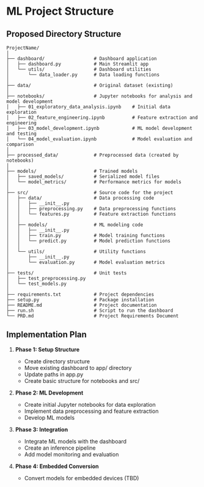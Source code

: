 # ML Project Structure

## Proposed Directory Structure

```
ProjectName/
│
├── dashboard/                  # Dashboard application
│   ├── dashboard.py            # Main Streamlit app
│   └── utils/                  # Dashboard utilities
│       └── data_loader.py      # Data loading functions
│
├── data/                       # Original dataset (existing)
│
├── notebooks/                  # Jupyter notebooks for analysis and model development
│   ├── 01_exploratory_data_analysis.ipynb    # Initial data exploration
│   ├── 02_feature_engineering.ipynb          # Feature extraction and engineering
│   ├── 03_model_development.ipynb            # ML model development and testing
│   └── 04_model_evaluation.ipynb             # Model evaluation and comparison
│
├── processed_data/             # Preprocessed data (created by notebooks)
│
├── models/                     # Trained models
│   ├── saved_models/           # Serialized model files
│   └── model_metrics/          # Performance metrics for models
│
├── src/                        # Source code for the project
│   ├── data/                   # Data processing code
│   │   ├── __init__.py
│   │   ├── preprocessing.py    # Data preprocessing functions
│   │   └── features.py         # Feature extraction functions
│   │
│   ├── models/                 # ML modeling code
│   │   ├── __init__.py
│   │   ├── train.py            # Model training functions
│   │   └── predict.py          # Model prediction functions
│   │
│   └── utils/                  # Utility functions
│       ├── __init__.py
│       └── evaluation.py       # Model evaluation metrics
│
├── tests/                      # Unit tests
│   ├── test_preprocessing.py
│   └── test_models.py
│
├── requirements.txt            # Project dependencies
├── setup.py                    # Package installation
├── README.md                   # Project documentation
├── run.sh                      # Script to run the dashboard
└── PRD.md                      # Project Requirements Document
```

## Implementation Plan

1. **Phase 1: Setup Structure**
   - Create directory structure
   - Move existing dashboard to app/ directory
   - Update paths in app.py
   - Create basic structure for notebooks and src/

2. **Phase 2: ML Development**
   - Create initial Jupyter notebooks for data exploration
   - Implement data preprocessing and feature extraction
   - Develop ML models

3. **Phase 3: Integration**
   - Integrate ML models with the dashboard
   - Create an inference pipeline
   - Add model monitoring and evaluation
4. **Phase 4: Embedded Conversion**
   - Convert models for embedded devices (TBD)

